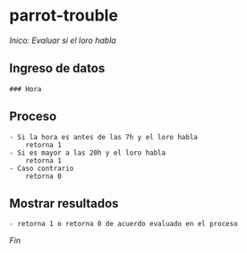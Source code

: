 # parrot-trouble
*Inico: Evaluar si el loro habla*
## Ingreso de datos
    ### Hora
## Proceso
    - Si la hora es antes de las 7h y el loro habla 
        retorna 1
    - Si es mayor a las 20h y el loro habla 
        retorna 1
    - Caso contrario 
        retorna 0
## Mostrar resultados
    - retorna 1 o retorna 0 de acuerdo evaluado en el proceso
*Fin*